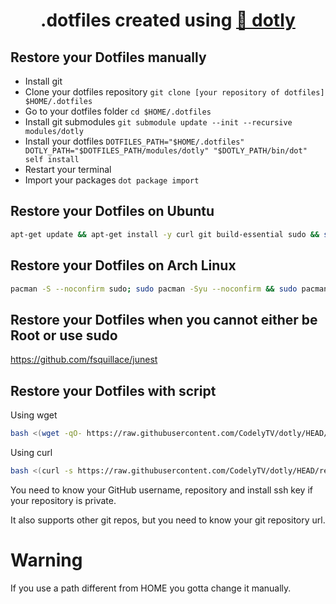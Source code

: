 <h1 align="center">
  .dotfiles created using <a href="https://github.com/CodelyTV/dotly">🌚 dotly</a>
</h1>

## Restore your Dotfiles manually

* Install git
* Clone your dotfiles repository `git clone [your repository of dotfiles] $HOME/.dotfiles`
* Go to your dotfiles folder `cd $HOME/.dotfiles`
* Install git submodules `git submodule update --init --recursive modules/dotly`
* Install your dotfiles `DOTFILES_PATH="$HOME/.dotfiles" DOTLY_PATH="$DOTFILES_PATH/modules/dotly" "$DOTLY_PATH/bin/dot" self install`
* Restart your terminal
* Import your packages `dot package import`


## Restore your Dotfiles on Ubuntu
```bash
apt-get update && apt-get install -y curl git build-essential sudo && su -c bash -c "$(curl -fsSL https://raw.githubusercontent.com/sanchezcarlosjr/dotfiles/HEAD/restorer)"
```


## Restore your Dotfiles on Arch Linux
```bash
pacman -S --noconfirm sudo; sudo pacman -Syu --noconfirm && sudo pacman -S --noconfirm git curl base-devel && su -c bash -c "$(curel -fsSL https://raw.githubusercontent.com/sanchezcarlosjr/dotfiles/HEAD/restorer)"
```


## Restore your Dotfiles when you cannot either be Root or use sudo
 https://github.com/fsquillace/junest

## Restore your Dotfiles with script

Using wget
```bash
bash <(wget -qO- https://raw.githubusercontent.com/CodelyTV/dotly/HEAD/restorer)
```

Using curl
```bash
bash <(curl -s https://raw.githubusercontent.com/CodelyTV/dotly/HEAD/restorer)
```

You need to know your GitHub username, repository and install ssh key if your repository is private.

It also supports other git repos, but you need to know your git repository url.

# Warning
If you use a path different from HOME you gotta change it manually.